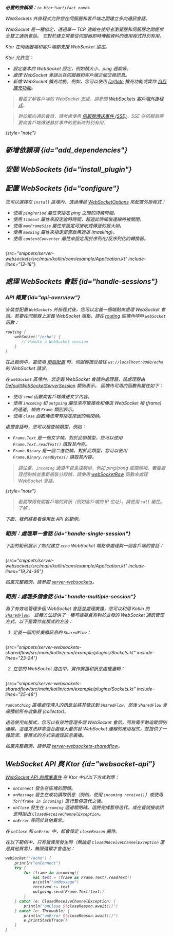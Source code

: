 [//]: # (title: Ktor 伺服器中的 WebSockets)

<show-structure for="chapter" depth="2"/>
<primary-label ref="server-plugin"/>

<var name="plugin_name" value="WebSockets"/>
<var name="package_name" value="io.ktor.server.websocket"/>
<var name="artifact_name" value="ktor-server-websockets"/>

<tldr>
<p>
<b>必需的依賴項</b>：<code>io.ktor:%artifact_name%</code>
</p>
<var name="example_name" value="server-websockets"/>
<include from="lib.topic" element-id="download_example"/>
<include from="lib.topic" element-id="native_server_supported"/>
</tldr>

<link-summary>
WebSockets 外掛程式允許您在伺服器和客戶端之間建立多向通訊會話。
</link-summary>

<snippet id="websockets-description">

WebSocket 是一種協定，透過單一 TCP 連線在使用者瀏覽器和伺服器之間提供全雙工通訊會話。
它對於建立需要從伺服器即時傳輸資料的應用程式特別有用。

Ktor 在伺服器端和客戶端都支援 WebSocket 協定。

</snippet>

Ktor 允許您：

*   設定基本的 WebSocket 設定，例如幀大小、ping 週期等。
*   處理 WebSocket 會話以在伺服器和客戶端之間交換訊息。
*   新增 WebSocket 擴充功能。例如，您可以使用 [Deflate](server-websocket-deflate.md) 擴充功能或實作 [自訂擴充功能](server-websocket-extensions.md)。

> 若要了解客戶端的 WebSocket 支援，請參閱 [WebSockets 客戶端外掛程式](client-websockets.topic)。

> 對於單向通訊會話，請考慮使用 [伺服器傳送事件 (SSE)](server-server-sent-events.topic)。SSE 在伺服器需要向客戶端傳送基於事件的更新時特別有用。
>
{style="note"}

## 新增依賴項 {id="add_dependencies"}

<include from="lib.topic" element-id="add_ktor_artifact_intro"/>
<include from="lib.topic" element-id="add_ktor_artifact"/>

## 安裝 WebSockets {id="install_plugin"}

<include from="lib.topic" element-id="install_plugin"/>

## 配置 WebSockets {id="configure"}

您可以選擇在 `install` 區塊內，透過傳遞 [WebSocketOptions](https://api.ktor.io/ktor-server/ktor-server-plugins/ktor-server-websockets/io.ktor.server.websocket/-web-sockets/-web-socket-options/index.html) 來配置外掛程式：

*   使用 `pingPeriod` 屬性來指定 ping 之間的持續時間。
*   使用 `timeout` 屬性來設定逾時時間，超過此時間後連線將被關閉。
*   使用 `maxFrameSize` 屬性來設定可接收或傳送的最大幀。
*   使用 `masking` 屬性來指定是否啟用遮罩 (masking)。
*   使用 `contentConverter` 屬性來設定用於序列化/反序列化的轉換器。

```kotlin
```

{src="snippets/server-websockets/src/main/kotlin/com/example/Application.kt" include-lines="13-18"}

## 處理 WebSockets 會話 {id="handle-sessions"}

### API 概覽 {id="api-overview"}

安裝並配置 `WebSockets` 外掛程式後，您可以定義一個端點來處理 WebSocket 會話。若要在伺服器上定義 WebSocket 端點，請在 [routing](server-routing.md#define_route) 區塊內呼叫 `webSocket` 函數：

```kotlin
routing { 
    webSocket("/echo") {
       // Handle a WebSocket session
    }
}
```

在此範例中，當使用 [預設配置](server-configuration-file.topic) 時，伺服器接受發往 `ws://localhost:8080/echo` 的 WebSocket 請求。

在 `webSocket` 區塊內，您定義 WebSocket 會話的處理器，該處理器由 [DefaultWebSocketServerSession](https://api.ktor.io/ktor-server/ktor-server-plugins/ktor-server-websockets/io.ktor.server.websocket/-default-web-socket-server-session/index.html) 類別表示。
區塊內可用的函數和屬性如下：

*   使用 `send` 函數向客戶端傳送文字內容。
*   使用 `incoming` 和 `outgoing` 屬性來存取接收和傳送 WebSocket 幀 (frame) 的通道。幀由 `Frame` 類別表示。
*   使用 `close` 函數傳送帶有指定原因的關閉幀。

處理會話時，您可以檢查幀類型，例如：

*   `Frame.Text` 是一個文字幀。對於此幀類型，您可以使用 `Frame.Text.readText()` 讀取其內容。
*   `Frame.Binary` 是一個二進位幀。對於此類型，您可以使用 `Frame.Binary.readBytes()` 讀取其內容。

> 請注意，`incoming` 通道不包含控制幀，例如 ping/pong 或關閉幀。若要處理控制幀並重新組裝分段幀，請使用 [webSocketRaw](https://api.ktor.io/ktor-server/ktor-server-plugins/ktor-server-websockets/io.ktor.server.websocket/web-socket-raw.html) 函數來處理 WebSocket 會話。
>
{style="note"}

> 若要取得有關客戶端的資訊（例如客戶端的 IP 位址），請使用 `call` 屬性。了解 [](server-requests.md#request_information)。

下面，我們將看看使用此 API 的範例。

### 範例：處理單一會話 {id="handle-single-session"}

下面的範例展示了如何建立 `echo` WebSocket 端點來處理與一個客戶端的會話：

```kotlin
```

{src="snippets/server-websockets/src/main/kotlin/com/example/Application.kt" include-lines="19,24-36"}

如需完整範例，請參閱 [server-websockets](https://github.com/ktorio/ktor-documentation/tree/%ktor_version%/codeSnippets/snippets/server-websockets)。

### 範例：處理多個會話 {id="handle-multiple-session"}

為了有效地管理多個 WebSocket 會話並處理廣播，您可以利用 Kotlin 的 [`SharedFlow`](https://kotlinlang.org/api/kotlinx.coroutines/kotlinx-coroutines-core/kotlinx.coroutines.flow/-shared-flow/)。
這種方法提供了一種可擴展且有利於並發的 WebSocket 通訊管理方式。以下是實作此模式的方法：

1.  定義一個用於廣播訊息的 `SharedFlow`：

```kotlin
```

{src="snippets/server-websockets-sharedflow/src/main/kotlin/com/example/plugins/Sockets.kt" include-lines="23-24"}

2.  在您的 WebSocket 路由中，實作廣播和訊息處理邏輯：

```kotlin
```

{src="snippets/server-websockets-sharedflow/src/main/kotlin/com/example/plugins/Sockets.kt" include-lines="25-48"}

`runCatching` 區塊處理傳入的訊息並將其發送到 `SharedFlow`，然後 `SharedFlow` 會廣播給所有收集器 (collector)。

透過使用此模式，您可以有效地管理多個 WebSocket 會話，而無需手動追蹤個別連線。這種方法非常適合處理大量併發 WebSocket 連線的應用程式，並提供了一種簡潔、響應式的方式來處理訊息廣播。

如需完整範例，請參閱 [server-websockets-sharedflow](https://github.com/ktorio/ktor-documentation/tree/%ktor_version%/codeSnippets/snippets/server-websockets-sharedflow)。

## WebSocket API 與 Ktor {id="websocket-api"}

[WebSocket API 的標準事件](https://developer.mozilla.org/en-US/docs/Web/API/WebSockets_API) 在 Ktor 中以以下方式對應：

*   `onConnect` 發生在區塊的開頭。
*   `onMessage` 發生在成功讀取訊息（例如，使用 `incoming.receive()`）或使用 `for(frame in incoming)` 進行暫停迭代之後。
*   `onClose` 發生在 `incoming` 通道關閉時。這將完成暫停迭代，或在嘗試接收訊息時拋出 `ClosedReceiveChannelException`。
*   `onError` 等同於其他異常。

在 `onClose` 和 `onError` 中，都會設定 `closeReason` 屬性。

在以下範例中，只有當異常發生時（無論是 `ClosedReceiveChannelException` 還是其他異常），無限循環才會退出：

```kotlin
webSocket("/echo") {
    println("onConnect")
    try {
        for (frame in incoming){
            val text = (frame as Frame.Text).readText()
            println("onMessage")
            received += text
            outgoing.send(Frame.Text(text))
        }
    } catch (e: ClosedReceiveChannelException) {
        println("onClose ${closeReason.await()}")
    } catch (e: Throwable) {
        println("onError ${closeReason.await()}")
        e.printStackTrace()
    }
}
```
